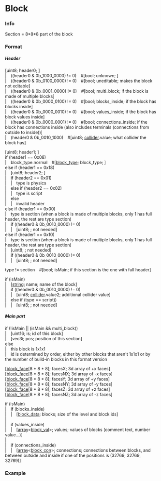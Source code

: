 # Block
### Info
Section = 8\*8\*8 part of the block
### Format
##### Header
[uint8; header0; ]\
|&emsp;((header0 & 0b_1000_0000) != 0)&emsp;\#[bool; unknown; ]\
|&emsp;((header0 & 0b_0100_0000) != 0)&emsp;\#[bool; uneditable; makes the block not editable]\
|&emsp;((header0 & 0b_0001_0000) != 0)&emsp;\#[bool; multi_block; if the block is made of multiple blocks]\
|&emsp;((header0 & 0b_0000_0100) != 0)&emsp;\#[bool; blocks_inside; if the block has blocks inside]\
|&emsp;((header0 & 0b_0000_0010) != 0)&emsp;\#[bool; values_inside; if the block has block values inside]\
|&emsp;((header0 & 0b_0000_0001) != 0)&emsp;\#[bool; connections_inside; if the block has connections inside (also includes terminals (connections from outside to inside))]\
|&emsp;(header0 & 0b_0010_1000)&emsp;\#[uint8; [collider](https://github.com).value; what collider the block has]

[uint8; header1; ]\
if (header1 == 0x08)\
|&emsp;block_type.normal&emsp;\#[[block_type](https://github.com); block_type; ]\
else if (header1 == 0x18)\
|&emsp;[uint8; header2; ]\
|&emsp;if (header2 == 0x01)\
|&emsp;|&emsp;type is physics\
|&emsp;else if (header2 == 0x02)\
|&emsp;|&emsp;type is script\
|&emsp;else\
|&emsp;|&emsp;invalid header\
else if (header1 == 0x00)\
|&emsp;type is section (when a block is made of multiple blocks, only 1 has full header, the rest are type section)\
|&emsp;if ((header0 & 0b_0010_0000) != 0)\
|&emsp;|&emsp;[uint8; ; not needed]\
else if (header1 == 0x10)\
|&emsp;type is section (when a block is made of multiple blocks, only 1 has full header, the rest are type section)\
|&emsp;[uint8; ; not needed]\
|&emsp;if ((header0 & 0b_0010_0000) != 0)\
|&emsp;|&emsp;[uint8; ; not needed]

type != section&emsp;\#[bool; isMain; if this section is the one with full header]

if (isMain)\
|&emsp;[[string](https://github.com); name; name of the block]\
|&emsp;if ((header0 & 0b_0010_0000) != 0)\
|&emsp;|&emsp;[uint8; [collider](https://github.com).value2; additional collider value]\
|&emsp;else if (type == script))\
|&emsp;|&emsp;[uint8; ; not needed]
##### Main part
if (!isMain || (isMain && multi_block))\
|&emsp;[uint16; is; id of this block]\
|&emsp;[vec3i; pos; position of this section]\
else\
|&emsp;this block is 1x1x1\
|&emsp;id is determined by order, either by other blocks that aren't 1x1x1 or by the number of build-in blocks in this format version

[[block_face](https://github.com)[8 * 8 * 8]; facesX; 3d array of +x faces]\
[[block_face](https://github.com)[8 * 8 * 8]; facesNX; 3d array of -x faces]\
[[block_face](https://github.com)[8 * 8 * 8]; facesY; 3d array of +y faces]\
[[block_face](https://github.com)[8 * 8 * 8]; facesNY; 3d array of -y faces]\
[[block_face](https://github.com)[8 * 8 * 8]; facesZ; 3d array of +z faces]\
[[block_face](https://github.com)[8 * 8 * 8]; facesNZ; 3d array of -z faces]

if (isMain)\
|&emsp;if (blocks_inside)\
|&emsp;|&emsp;[[block_data](https://github.com); blocks; size of the level and block ids]\
|&emsp;\
|&emsp;if (values_inside)\
|&emsp;|&emsp;[[array](https://github.com)<[block_val](https://github.com)>; values; values of blocks (comment text, number value...)]\
|&emsp;\
|&emsp;if (connections_inside)\
|&emsp;|&emsp;[[array](https://github.com)<[block_con](https://github.com)>; connections; connections between blocks, and between outside and inside if one of the positions is (32769, 32769, 32769)]
### Example
